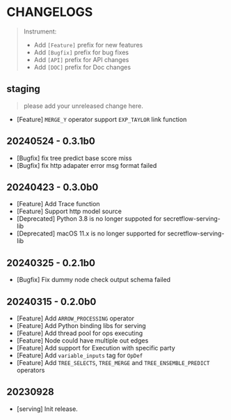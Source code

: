 # CHANGELOGS

> Instrument:
>
> - Add `[Feature]` prefix for new features
> - Add `[Bugfix]` prefix for bug fixes
> - Add `[API]` prefix for API changes
> - Add `[DOC]` prefix for Doc changes

## staging

> please add your unreleased change here.

- [Feature] `MERGE_Y` operator support `EXP_TAYLOR` link function

## 20240524 - 0.3.1b0

- [Bugfix] fix tree predict base score miss
- [Bugfix] fix http adapater error msg format failed

## 20240423 - 0.3.0b0

- [Feature] Add Trace function
- [Feature] Support http model source
- [Deprecated] Python 3.8 is no longer suppoted for secretflow-serving-lib
- [Deprecated] macOS 11.x is no longer supported for secretflow-serving-lib

## 20240325 - 0.2.1b0

- [Bugfix] Fix dummy node check output schema failed

## 20240315 - 0.2.0b0

- [Feature] Add `ARROW_PROCESSING` operator
- [Feature] Add Python binding libs for serving
- [Feature] Add thread pool for ops executing
- [Feature] Node could have multiple out edges
- [Feature] Add support for Execution with specific party
- [Feature] Add `variable_inputs` tag for `OpDef`
- [Feature] Add `TREE_SELECTS`, `TREE_MERGE` and `TREE_ENSEMBLE_PREDICT` operators

## 20230928

- [serving] Init release.
